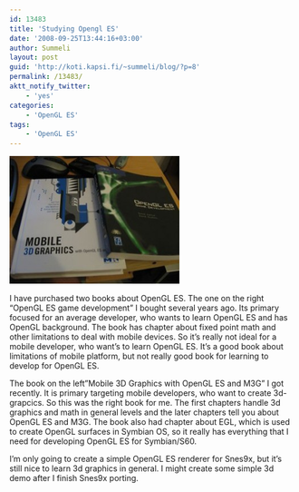 ```yaml
---
id: 13483
title: 'Studying Opengl ES'
date: '2008-09-25T13:44:16+03:00'
author: Summeli
layout: post
guid: 'http://koti.kapsi.fi/~summeli/blog/?p=8'
permalink: /13483/
aktt_notify_twitter:
    - 'yes'
categories:
    - 'OpenGL ES'
tags:
    - 'OpenGL ES'
---
```


![books](/jekyll-export//wp-content/uploads/2008/09/books-300x225.jpg)

I have purchased two books about OpenGL ES. The one on the right “OpenGL ES game development” I bought several years ago. Its primary focused for an average developer, who wants to learn OpenGL ES and has OpenGL background. <span> </span>The book has chapter about fixed point math and other limitations to deal with mobile devices. So it’s really not ideal for a mobile developer, who want’s to learn OpenGL ES. It’s a good book about limitations of mobile platform, but not really good book for learning to develop for OpenGL ES.

The book on the left”Mobile 3D Graphics with OpenGL ES and M3G” I got recently. It is primary targeting mobile developers, who want to create 3d-grapcics. So this was the right book for me. The first chapters handle 3d graphics and math in general levels and the later chapters tell you about OpenGL ES and M3G. The book also had chapter about EGL, which is used to create OpenGL surfaces in Symbian OS, so it really has everything that I need for developing OpenGL ES for Symbian/S60.

I’m only going to create a simple OpenGL ES renderer for Snes9x, but it’s still nice to learn 3d graphics in general. I might create some simple 3d demo after I finish Snes9x porting.